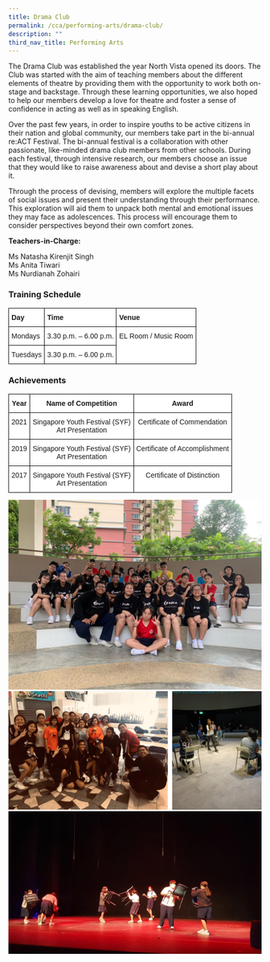 ```yaml
---
title: Drama Club
permalink: /cca/performing-arts/drama-club/
description: ""
third_nav_title: Performing Arts
---
```

The Drama Club was established the year North Vista opened its doors. The Club was started with the aim of teaching members about the different elements of theatre by providing them with the opportunity to work both on-stage and backstage. Through these learning opportunities, we also hoped to help our members develop a love for theatre and foster a sense of confidence in acting as well as in speaking English.

Over the past few years, in order to inspire youths to be active citizens in their nation and global community, our members take part in the bi-annual re:ACT Festival. The bi-annual festival is a collaboration with other passionate, like-minded drama club members from other schools. During each festival, through intensive research, our members choose an issue that they would like to raise awareness about and devise a short play about it.

Through the process of devising, members will explore the multiple facets of social issues and present their understanding through their performance. This exploration will aid them to unpack both mental and emotional issues they may face as adolescences. This process will encourage them to consider perspectives beyond their own comfort zones.

**Teachers-in-Charge:**

Ms Natasha Kirenjit Singh <br>
Ms Anita Tiwari <br>
Ms Nurdianah Zohairi

  

### Training Schedule

<style type="text/css">
.tg  {border-collapse:collapse;border-spacing:0;}
.tg td{border-color:black;border-style:solid;border-width:1px;font-family:Arial, sans-serif;font-size:14px;
  overflow:hidden;padding:10px 5px;word-break:normal;}
.tg th{border-color:black;border-style:solid;border-width:1px;font-family:Arial, sans-serif;font-size:14px;
  font-weight:normal;overflow:hidden;padding:10px 5px;word-break:normal;}
.tg .tg-dgl5{background-color:#FFF;font-weight:bold;text-align:left;vertical-align:top}
.tg .tg-ktyi{background-color:#FFF;text-align:left;vertical-align:top}
</style>
<table class="tg">
<thead>
  <tr>
    <th class="tg-dgl5">Day</th>
    <th class="tg-dgl5">Time</th>
    <th class="tg-dgl5">Venue</th>
  </tr>
</thead>
<tbody>
  <tr>
    <td class="tg-ktyi">Mondays</td>
    <td class="tg-ktyi">3.30 p.m. – 6.00 p.m.</td>
    <td class="tg-ktyi" rowspan="2">EL Room / Music Room</td>
  </tr>
  <tr>
    <td class="tg-ktyi">Tuesdays</td>
    <td class="tg-ktyi">3.30 p.m. – 6.00 p.m.</td>
  </tr>
</tbody>
</table>

### Achievements

<style type="text/css">
.tg  {border-collapse:collapse;border-spacing:0;}
.tg td{border-color:black;border-style:solid;border-width:1px;font-family:Arial, sans-serif;font-size:14px;
  overflow:hidden;padding:10px 5px;word-break:normal;}
.tg th{border-color:black;border-style:solid;border-width:1px;font-family:Arial, sans-serif;font-size:14px;
  font-weight:normal;overflow:hidden;padding:10px 5px;word-break:normal;}
.tg .tg-9hzb{background-color:#FFF;font-weight:bold;text-align:center;vertical-align:top}
.tg .tg-7yig{background-color:#FFF;text-align:center;vertical-align:top}
</style>
<table class="tg">
<thead>
  <tr>
    <th class="tg-9hzb">Year</th>
    <th class="tg-9hzb">Name of Competition</th>
    <th class="tg-9hzb">Award</th>
  </tr>
</thead>
<tbody>
  <tr>
    <td class="tg-7yig">2021</td>
    <td class="tg-7yig">Singapore Youth Festival (SYF)<br>Art Presentation</td>
    <td class="tg-7yig">Certificate of Commendation</td>
  </tr>
  <tr>
    <td class="tg-7yig">2019</td>
    <td class="tg-7yig">Singapore Youth Festival (SYF)<br>Art Presentation</td>
    <td class="tg-7yig">Certificate of Accomplishment</td>
  </tr>
  <tr>
    <td class="tg-7yig">2017</td>
    <td class="tg-7yig">Singapore Youth Festival (SYF)<br>Art Presentation</td>
    <td class="tg-7yig">Certificate of Distinction</td>
  </tr>
</tbody>
</table>

![](/images/drama-21i.jpg)
![](/images/drama.png)
![](/images/drama-21iii.jpg)